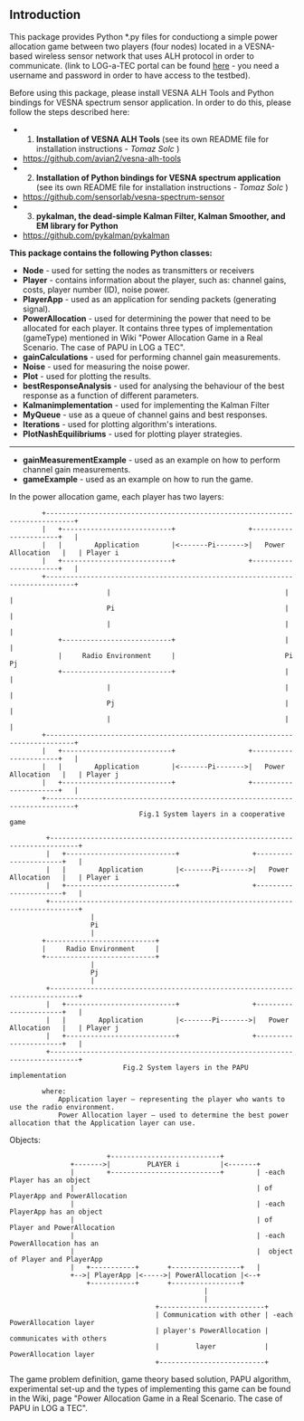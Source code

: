 ## Introduction
This package provides Python *.py files for conductiong a simple power allocation game between two players (four nodes) located in a VESNA-based wireless sensor network that uses ALH protocol in order to communicate. (link to LOG-a-TEC portal can be found [here](http://www.log-a-tec.eu/) - you need a username and password in order to have access to the testbed).

Before using this package, please install VESNA ALH Tools and Python bindings for VESNA spectrum sensor application. In order to do this, please follow the steps described here:

* 1) **Installation of VESNA ALH Tools**
(see its own README file for installation instructions - _Tomaz Solc_ )
* https://github.com/avian2/vesna-alh-tools
* 2) **Installation of Python bindings for VESNA spectrum application** 
(see its own README file for installation instructions - _Tomaz Solc_ )
* https://github.com/sensorlab/vesna-spectrum-sensor
* 3) **pykalman, the dead-simple Kalman Filter, Kalman Smoother, and EM library for Python**
* https://github.com/pykalman/pykalman

**This package contains the following Python classes:**
* **Node** - used for setting the nodes as transmitters or receivers
* **Player** - contains information about the player, such as: channel gains, costs, player number (ID), noise power.
* **PlayerApp** - used as an application for sending packets (generating signal).
* **PowerAllocation** - used for determining the power that need to be allocated for each player. It contains three types of implementation (gameType) mentioned in Wiki "Power Allocation Game in a Real Scenario. The case of PAPU in LOG a TEC".
* **gainCalculations** - used for performing channel gain measurements.
* **Noise** - used for measuring the noise power.
* **Plot** - used for plotting the results.
* **bestResponseAnalysis** - used for analysing the behaviour of the best response as a function of different parameters.
* **Kalmanimplementation** - used for implementing the Kalman Filter
* **MyQueue** - use as a queue of channel gains and best responses.
* **Iterations** - used for plotting algorithm's interations.
* **PlotNashEquilibriums** - used for plotting player strategies.

------------------------------------------------------------------

* **gainMeasurementExample** - used as an example on how to perform channel gain measurements.
* **gameExample** - used as an example on how to run the game.




In the power allocation game, each player has two layers:

            +-----------------------------------------------------------------------------+ 
            |   +---------------------------+                  +----------------------+   |    
            |   |        Application        |<-------Pi------->|   Power Allocation   |   | Player i
            |   +---------------------------+                  +----------------------+   |
            +-----------------------------------------------------------------------------+          
                            |                                           |       |
                            Pi                                          |       |
                            |                                           |       |
                +---------------------------+                           |       |
                |     Radio Environment     |                           Pi      Pj
                +---------------------------+                           |       |
                            |                                           |       |
                            Pj                                          |       |
                            |                                           |       |
            +-----------------------------------------------------------------------------+ 
            |   +---------------------------+                  +----------------------+   |    
            |   |        Application        |<-------Pi------->|   Power Allocation   |   | Player j
            |   +---------------------------+                  +----------------------+   |
            +-----------------------------------------------------------------------------+  
                                    Fig.1 System layers in a cooperative game
                                    
             +-----------------------------------------------------------------------------+ 
             |   +---------------------------+                  +----------------------+   |    
             |   |        Application        |<-------Pi------->|   Power Allocation   |   | Player i
             |   +---------------------------+                  +----------------------+   |
             +-----------------------------------------------------------------------------+         
                        |                                                  
                        Pi                                      
                        |                                           
            +---------------------------+                       
            |     Radio Environment     |               
            +---------------------------+           
                        |                           
                        Pj                              
                        |                                   
             +-----------------------------------------------------------------------------+ 
             |   +---------------------------+                  +----------------------+   |    
             |   |        Application        |<-------Pi------->|   Power Allocation   |   | Player j
             |   +---------------------------+                  +----------------------+   |
             +-----------------------------------------------------------------------------+  
                                Fig.2 System layers in the PAPU implementation
                                
            where:
                Application layer – representing the player who wants to use the radio environment.
                Power Allocation layer – used to determine the best power allocation that the Application layer can use.

Objects:

                            +---------------------------+
                   +------->|         PLAYER i          |<-------+
                   |        +---------------------------+        | -each Player has an object
                   |                                             | of PlayerApp and PowerAllocation
                   |                                             | -each PlayerApp has an object
                   |                                             | of Player and PowerAllocation
                   |                                             | -each PowerAllocation has an
                   |                                             |  object of Player and PlayerApp
                   |   +-----------+       +-----------------+   |    
                   +-->| PlayerApp |<----->| PowerAllocation |<--+
                       +-----------+       +-----------------+
                                                    |
                                                    |
                                        +--------------------------+
                                        | Communication with other | -each PowerAllocation layer
                                        | player's PowerAllocation |  communicates with others
                                        |         layer            |  PowerAllocation layer
                                        +--------------------------+
                                        
The game problem definition, game theory based solution, PAPU algorithm, experimental set-up and the types of implementing this game can be found in the Wiki, page "Power Allocation Game in a Real Scenario. The case of PAPU in LOG a TEC".
